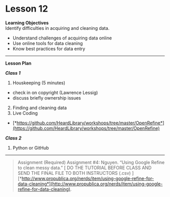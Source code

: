 Lesson 12
========

**Learning Objectives**  
Identify difficulties in acquiring and cleaning data.
  - Understand challenges of acquiring data online
  - Use online tools for data cleaning
  - Know best practices for data entry


---

**Lesson Plan**
  
*__Class 1__*  

1. Houskeeping (5 minutes)
  - check in on copyright (Lawrence Lessig)
  - discuss briefly ownership issues
2. Finding and cleaning data
3. Live Coding 
  - [*https://github.com/HeardLibrary/workshops/tree/master/OpenRefine*](https://github.com/HeardLibrary/workshops/tree/master/OpenRefine)

*__Class 2__*  

1. Python or GitHub
  
---

> Assignment (Required)
Assignment #4: Nguyen. “Using Google Refine to clean messy data.” [ DO THE TUTORIAL BEFORE CLASS AND SEND THE FINAL FILE TO BOTH INSTRUCTORS (.csv)  ] [*http://www.propublica.org/nerds/item/using-google-refine-for-data-cleaning*](http://www.propublica.org/nerds/item/using-google-refine-for-data-cleaning).